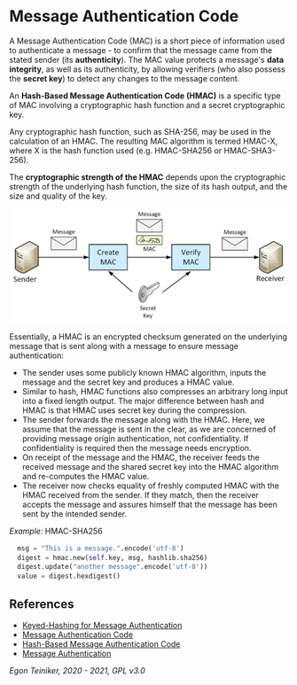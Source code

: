 # Message Authentication Code

A Message Authentication Code (MAC) is a short piece of information used to authenticate a message -
to confirm that the message came from the stated sender (its **authenticity**). 
The MAC value protects a message's **data integrity**, as well as its authenticity, by allowing verifiers 
(who also possess the **secret key**) to detect any changes to the message content.

An **Hash-Based Message Authentication Code (HMAC)** is a specific type of MAC involving a cryptographic hash function and a secret cryptographic key. 

Any cryptographic hash function, such as SHA-256, may be used in the calculation of an HMAC. 
The resulting MAC algorithm is termed HMAC-X, where X is the hash function used (e.g. HMAC-SHA256 or HMAC-SHA3-256). 

The **cryptographic strength of the HMAC** depends upon the cryptographic strength of the underlying hash function, the size of its hash output, and the size and quality of the key.


![Message Authentication Code ](MAC.png)

Essentially, a HMAC is an encrypted checksum generated on the underlying message that is sent along with a message to 
ensure message authentication:
* The sender uses some publicly known HMAC algorithm, inputs the message and the secret key and produces a HMAC value.
* Similar to hash, HMAC functions also compresses an arbitrary long input into a fixed length output. 
  The major difference between hash and HMAC is that HMAC uses secret key during the compression.
* The sender forwards the message along with the HMAC. Here, we assume that the message is sent in the clear, 
  as we are concerned of providing message origin authentication, not confidentiality. 
  If confidentiality is required then the message needs encryption.
* On receipt of the message and the HMAC, the receiver feeds the received message and the shared secret key into the 
  HMAC algorithm and re-computes the HMAC value.
* The receiver now checks equality of freshly computed HMAC with the HMAC received from the sender. If they match, 
  then the receiver accepts the message and assures himself that the message has been sent by the intended sender.
  
_Example:_ HMAC-SHA256
```Python
  msg = "This is a message.".encode('utf-8')
  digest = hmac.new(self.key, msg, hashlib.sha256)
  digest.update("another message".encode('utf-8'))
  value = digest.hexdigest()
```
		
## References 
* [Keyed-Hashing for Message Authentication](https://docs.python.org/3/library/hmac.html)
* [Message Authentication Code](https://en.wikipedia.org/wiki/Message_authentication_code) 
* [Hash-Based Message Authentication Code](https://en.wikipedia.org/wiki/HMAC)
* [Message Authentication](https://www.tutorialspoint.com/cryptography/message_authentication.htm)

*Egon Teiniker, 2020 - 2021, GPL v3.0* 